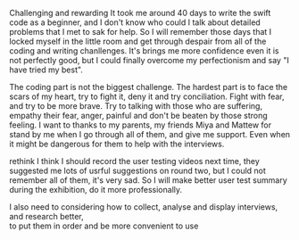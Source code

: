 Challenging and rewarding
It took me around 40 days to write the swift code as a beginner, and I don't know who 
could I talk about detailed problems that I met to sak for help. So I will remember 
those days that I locked myself in the little room and get through despair from all
of the coding and writing chanllenges. It's brings me more confidence even it is not 
perfectly good, but I could finally overcome my perfectionism and say "I have tried my best".

The coding part is not the biggest challenge. The hardest part is to face the scars of my heart, 
try to fight it, deny it and try conciliation. Fight with fear, and try to be more brave.
Try to talking with those who are suffering, empathy their fear, anger, painful and don't
be beaten by those strong feeling. I want to thanks to my parents, my friends Miya and Mattew 
for stand by me when I go through all of them, and give me support. Even when it might be 
dangerous for them to help with the interviews.

rethink
I think I should record the user testing videos next time, they suggested me lots of 
usrful suggestions on round two, but I could not remember all of them, it's very sad. 
So I will make better user test summary during the exhibition, do it more professionally.
  
I also need to considering how to collect, analyse and display interviews, and research better,  
to put them in order and be more convenient to use
